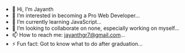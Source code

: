 - 👋 Hi, I’m Jayanth
- 👀 I’m interested in becoming a Pro Web Developer...
- 🌱 I’m currently learning JavaScript...
- 💞️ I’m looking to collaborate on none, especially working on myself...
- 📫 How to reach me: jayanthgr7@gmail.com...
- ⚡ Fun fact: Got to know what to do after graduation...

<!---
jayn0402/jayn0402 is a ✨ special ✨ repository because its `README.md` (this file) appears on your GitHub profile.
You can click the Preview link to take a look at your changes.
--->
